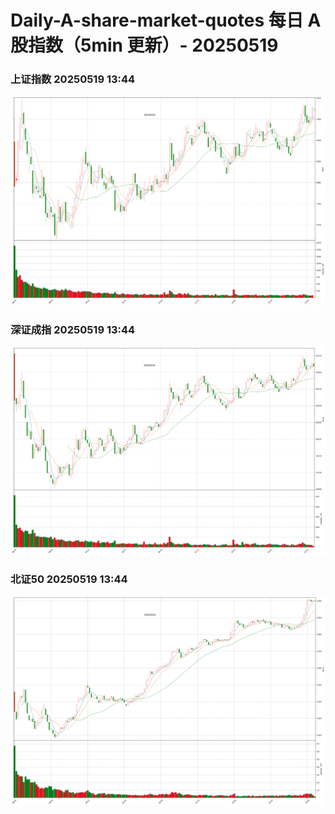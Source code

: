 
# Daily-A-share-market-quotes 每日 A 股指数（5min 更新）- 20250519

### 上证指数 20250519 13:44
![](./fig/2025/5/20250519-sh000001.png)

### 深证成指 20250519 13:44
![](./fig/2025/5/20250519-sz399001.png)

### 北证50 20250519 13:44
![](./fig/2025/5/20250519-bj899050.png)
